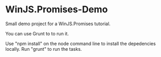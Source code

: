 WinJS.Promises-Demo
===================

Small demo project for a WinJS.Promises tutorial.


You can use Grunt to to run it. 

Use "npm install" on the node command line to install the depedencies locally. Run "grunt" to run the tasks.
